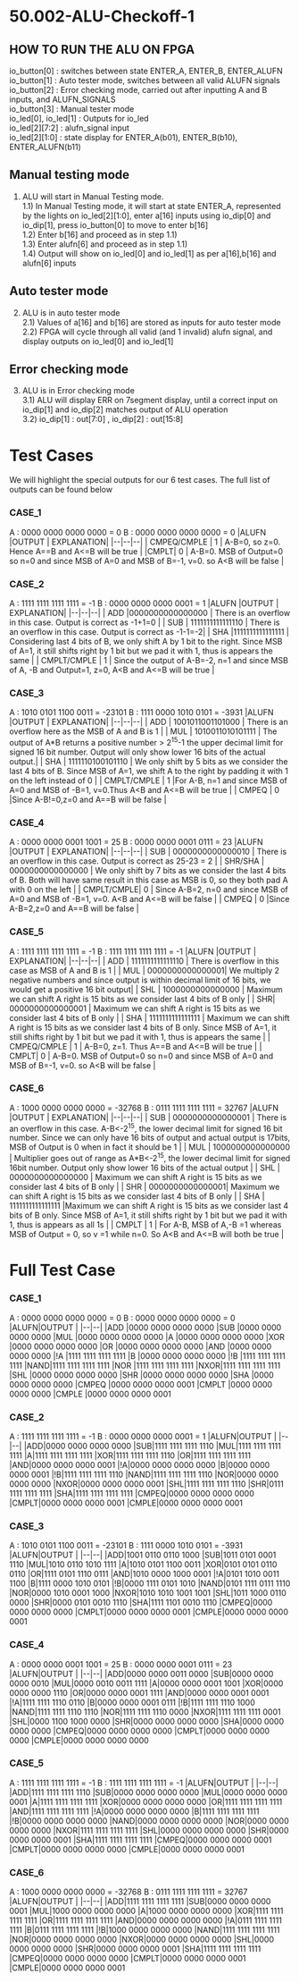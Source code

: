 # 50.002-ALU-Checkoff-1
## HOW TO RUN THE ALU ON FPGA 

io_button[0] : switches between state ENTER_A, ENTER_B, ENTER_ALUFN <br />
io_button[1] : Auto tester mode, switches between all valid ALUFN signals <br /> 
io_button[2] : Error checking mode, carried out after inputting A and B inputs, and ALUFN_SIGNALS <br />
io_button[3] : Manual tester mode <br />
io_led[0], io_led[1] : Outputs for io_led <br />
io_led[2][7:2] : alufn_signal input <br />
io_led[2][1:0] : state display for ENTER_A(b01), ENTER_B(b10), ENTER_ALUFN(b11) <br />


## Manual testing mode
 1) ALU will start in Manual Testing mode. <br />
1.1) In Manual Testing mode, it will start at state ENTER_A, represented by the lights on io_led[2][1:0], enter a[16] inputs using io_dip[0] and io_dip[1], press io_button[0] 
to move to enter b[16] <br />
1.2) Enter b[16] and proceed as in step 1.1) <br />
1.3) Enter alufn[6] and proceed as in step 1.1) <br />
1.4) Output will show on io_led[0] and io_led[1] as per a[16],b[16] and alufn[6] inputs <br />


## Auto tester mode
2) ALU is in auto tester mode <br />
2.1) Values of a[16] and b[16] are stored as inputs for auto tester mode <br />
2.2) FPGA will cycle through all valid (and 1 invalid) alufn signal, and display outputs on io_led[0] and io_led[1] <br />


## Error checking mode
3) ALU is in Error checking mode <br />
3.1) ALU will display ERR on 7segment display, until a correct input on io_dip[1] and io_dip[2] matches output of ALU operation <br />
3.2) io_dip[1] : out[7:0] , io_dip[2] : out[15:8] <br />


# Test Cases
We will highlight the special outputs for our 6 test cases. The full list of outputs can be found below
### CASE_1
A : 0000 0000 0000 0000 = 0
B : 0000 0000 0000 0000 = 0
|ALUFN  |OUTPUT  | EXPLANATION|
|--|--|--|
| CMPEQ/CMPLE | 1 | A-B=0, so z=0. Hence A==B and A<=B will be true	 |
|CMPLT| 0 | A-B=0. MSB of Output=0 so n=0 and since MSB of A=0 and MSB of B=-1, v=0. so A<B will be false |

### CASE_2
A : 1111 1111 1111 1111 = -1
B : 0000 0000 0000 0001 = 1
|ALUFN  |OUTPUT  | EXPLANATION|
|--|--|--|
| ADD |0000000000000000 | There is an overflow in this case. Output is correct as -1+1=0 |
| SUB | 1111111111111110 | There is an overflow in this case. Output is correct as -1-1=-2|
| SHA |1111111111111111 | Considering last 4 bits of B, we only shift A by 1 bit to the right. Since MSB of A=1, it still shifts right by 1 bit but we pad it with 1, thus is appears the same |
| CMPLT/CMPLE | 1 | Since the output of A-B=-2, n=1 and since MSB of A, -B and Output=1, z=0, A<B and A<=B will be true |

### CASE_3
A : 1010 0101 1100 0011 = -23101
B : 1111 0000 1010 0101 = -3931
|ALUFN  |OUTPUT  | EXPLANATION|
|--|--|--|
| ADD | 1001011001101000 | There is an overflow here as the MSB of A and B is 1 |
| MUL | 1010011010101111 | The output of A*B returns a positive number > 2<sup>15</sup>-1 the upper decimal limit for signed 16 bit number. Output will only show lower 16 bits of the actual output.|
| SHA | 1111110100101110 | We only shift by 5 bits as we consider the last 4 bits of B. Since MSB of A=1, we shift A to the right by padding it with 1 on the left instead of 0 |
| CMPLT/CMPLE | 1 |For A-B, n=1 and since MSB of A=0 and MSB of -B=1, v=0.Thus A<B and A<=B will be true |
| CMPEQ | 0 |Since A-B!=0,z=0 and A==B will be false |

### CASE_4
A : 0000 0000 0001 1001 = 25
B : 0000 0000 0001 0111 = 23
|ALUFN  |OUTPUT  | EXPLANATION|
|--|--|--|
| SUB | 0000000000000010 | There is an overflow in this case. Output is correct as 25-23 = 2 |
| SHR/SHA | 0000000000000000 | We only shift by 7 bits as we consider the last 4 bits of B. Both will have same result in this case as MSB is 0, so they both pad A with 0 on the left |
| CMPLT/CMPLE| 0 | Since A-B=2, n=0 and since MSB of A=0 and MSB of -B=1, v=0. A<B and A<=B will be false |
| CMPEQ | 0 |Since A-B=2,z=0 and A==B will be false |

### CASE_5
A : 1111 1111 1111 1111 = -1
B : 1111 1111 1111 1111 = -1
|ALUFN  |OUTPUT  | EXPLANATION|
|--|--|--|
| ADD | 1111111111111110 | There is overflow in this case as MSB of A and B is 1 |
| MUL | 0000000000000001| We multiply 2 negative numbers and since output is within decimal limit of 16 bits, we would get a positive 16 bit output|
| SHL | 1000000000000000 | Maximum we can shift A right is 15 bits as we consider last 4 bits of B only |
| SHR| 0000000000000001 | Maximum we can shift A right is 15 bits as we consider last 4 bits of B only |
| SHA | 1111111111111111 | Maximum we can shift A right is 15 bits as we consider last 4 bits of B only. Since MSB of A=1, it still shifts right by 1 bit but we pad it with 1, thus is appears the same |
| CMPEQ/CMPLE | 1 | A-B=0, z=1. Thus A==B and A<=B will be true |
| CMPLT| 0 | A-B=0. MSB of Output=0 so n=0 and since MSB of A=0 and MSB of B=-1, v=0. so A<B will be false |


### CASE_6
A : 1000 0000 0000 0000 = -32768
B : 0111 1111 1111 1111 = 32767
|ALUFN  |OUTPUT  | EXPLANATION|
|--|--|--|
| SUB | 0000000000000001 | There is an overflow in this case. A-B<-2<sup>15</sup>, the lower decimal limit for signed 16 bit number. Since we can only have 16 bits of output and actual output is 17bits, MSB of Output is 0 when in fact it should be 1 |
| MUL | 1000000000000000 | Multiplier goes out of range as A*B<-2<sup>15</sup>, the lower decimal limit for signed 16bit number. Output only show lower 16 bits of the actual output |
| SHL | 0000000000000000 | Maximum we can shift A right is 15 bits as we consider last 4 bits of B only |
| SHR | 0000000000000001| Maximum we can shift A right is 15 bits as we consider last 4 bits of B only |
| SHA | 1111111111111111 |Maximum we can shift A right is 15 bits as we consider last 4 bits of B only. Since MSB of A=1, it still shifts right by 1 bit but we pad it with 1, thus is appears as all 1s |
| CMPLT | 1 | For A-B, MSB of A,-B =1 whereas MSB of Output = 0, so v =1 while n=0. So A<B and A<=B will both be true |

# Full Test Case 
### CASE_1
A : 0000 0000 0000 0000 = 0
B : 0000 0000 0000 0000 = 0
|ALUFN|OUTPUT  |
|--|--|
|ADD |0000 0000 0000 0000
|SUB |0000 0000 0000 0000
|MUL |0000 0000 0000 0000
|A   |0000 0000 0000 0000
|XOR |0000 0000 0000 0000
|OR  |0000 0000 0000 0000
|AND |0000 0000 0000 0000
|!A  |1111 1111 1111 1111
|B   |0000 0000 0000 0000
|!B  |1111 1111 1111 1111
|NAND|1111 1111 1111 1111
|NOR |1111 1111 1111 1111
|NXOR|1111 1111 1111 1111
|SHL |0000 0000 0000 0000
|SHR |0000 0000 0000 0000
|SHA |0000 0000 0000 0000
|CMPEQ |0000 0000 0000 0001
|CMPLT |0000 0000 0000 0000
|CMPLE |0000 0000 0000 0001

### CASE_2
A : 1111 1111 1111 1111 = -1
B : 0000 0000 0000 0001 = 1
|ALUFN|OUTPUT  |
|--|--|
|ADD|0000 0000 0000 0000
|SUB|1111 1111 1111 1110
|MUL|1111 1111 1111 1111
|A|1111 1111 1111 1111
|XOR|1111 1111 1111 1110
|OR|1111 1111 1111 1111
|AND|0000 0000 0000 0001
|!A|0000 0000 0000 0000
|B|0000 0000 0000 0001
|!B|1111 1111 1111 1110
|NAND|1111 1111 1111 1110
|NOR|0000 0000 0000 0000
|NXOR|0000 0000 0000 0001
|SHL|1111 1111 1111 1110
|SHR|0111 1111 1111 1111
|SHA|1111 1111 1111 1111
|CMPEQ|0000 0000 0000 0000
|CMPLT|0000 0000 0000 0001
|CMPLE|0000 0000 0000 0001

### CASE_3
A : 1010 0101 1100 0011 = -23101
B : 1111 0000 1010 0101 = -3931
|ALUFN|OUTPUT  |
|--|--|
|ADD|1001 0110 0110 1000
|SUB|1011 0101 0001 1110
|MUL|1010 0110 1010 1111
|A|1010 0101 1100 0011
|XOR|0101 0101 0110 0110
|OR|1111 0101 1110 0111
|AND|1010 0000 1000 0001
|!A|0101 1010 0011 1100
|B|1111 0000 1010 0101
|!B|0000 1111 0101 1010
|NAND|0101 1111 0111 1110
|NOR|0000 1010 0001 1000
|NXOR|1010 1010 1001 1001
|SHL|1011 1000 0110 0000
|SHR|0000 0101 0010 1110
|SHA|1111 1101 0010 1110
|CMPEQ|0000 0000 0000 0000
|CMPLT|0000 0000 0000 0001
|CMPLE|0000 0000 0000 0001

### CASE_4
A : 0000 0000 0001 1001 = 25
B : 0000 0000 0001 0111 = 23
|ALUFN|OUTPUT  |
|--|--|
|ADD|0000 0000 0011 0000
|SUB|0000 0000 0000 0010
|MUL|0000 0010 0011 1111
|A|0000 0000 0001 1001
|XOR|0000 0000 0000 1110
|OR|0000 0000 0001 1111
|AND|0000 0000 0001 0001
|!A|1111 1111 1110 0110
|B|0000 0000 0001 0111
|!B|1111 1111 1110 1000
|NAND|1111 1111 1110 1110
|NOR|1111 1111 1110 0000
|NXOR|1111 1111 1111 0001
|SHL|0000 1100 1000 0000
|SHR|0000 0000 0000 0000
|SHA|0000 0000 0000 0000
|CMPEQ|0000 0000 0000 0000
|CMPLT|0000 0000 0000 0000
|CMPLE|0000 0000 0000 0000

### CASE_5
A : 1111 1111 1111 1111 = -1
B : 1111 1111 1111 1111 = -1
|ALUFN|OUTPUT  |
|--|--|
|ADD|1111 1111 1111 1110
|SUB|0000 0000 0000 0000
|MUL|0000 0000 0000 0001
|A|1111 1111 1111 1111
|XOR|0000 0000 0000 0000
|OR|1111 1111 1111 1111
|AND|1111 1111 1111 1111
|!A|0000 0000 0000 0000
|B|1111 1111 1111 1111
|!B|0000 0000 0000 0000
|NAND|0000 0000 0000 0000
|NOR|0000 0000 0000 0000
|NXOR|1111 1111 1111 1111
|SHL|0000 0000 0000 0000
|SHR|0000 0000 0000 0001
|SHA|1111 1111 1111 1111
|CMPEQ|0000 0000 0000 0001
|CMPLT|0000 0000 0000 0000
|CMPLE|0000 0000 0000 0001

### CASE_6
A : 1000 0000 0000 0000 = -32768
B : 0111 1111 1111 1111 = 32767
|ALUFN|OUTPUT  |
|--|--|
|ADD|1111 1111 1111 1111
|SUB|0000 0000 0000 0001
|MUL|1000 0000 0000 0000
|A|1000 0000 0000 0000
|XOR|1111 1111 1111 1111
|OR|1111 1111 1111 1111
|AND|0000 0000 0000 0000
|!A|0111 1111 1111 1111
|B|0111 1111 1111 1111
|!B|1000 0000 0000 0000
|NAND|1111 1111 1111 1111
|NOR|0000 0000 0000 0000
|NXOR|0000 0000 0000 0000
|SHL|0000 0000 0000 0000
|SHR|0000 0000 0000 0001
|SHA|1111 1111 1111 1111
|CMPEQ|0000 0000 0000 0000
|CMPLT|0000 0000 0000 0001
|CMPLE|0000 0000 0000 0001
